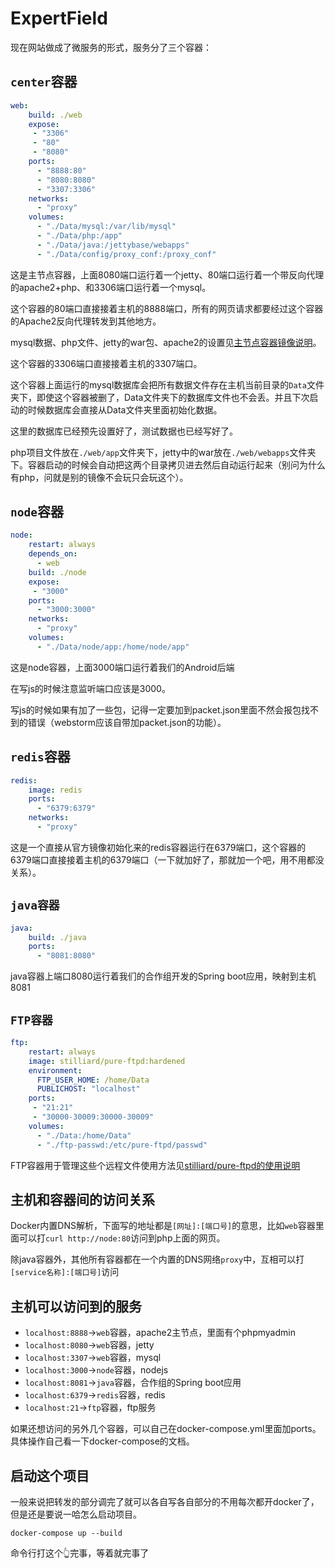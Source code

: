 # ExpertField

现在网站做成了微服务的形式，服务分了三个容器：

## `center`容器

```yml
web:
    build: ./web
    expose: 
     - "3306"
     - "80"
     - "8080"
    ports:
      - "8888:80"
      - "8080:8080"
      - "3307:3306"
    networks: 
      - "proxy"
    volumes: 
      - "./Data/mysql:/var/lib/mysql"
      - "./Data/php:/app"
      - "./Data/java:/jettybase/webapps"
      - "./Data/config/proxy_conf:/proxy_conf"
```

这是主节点容器，上面8080端口运行着一个jetty、80端口运行着一个带反向代理的apache2+php、和3306端口运行着一个mysql。

这个容器的80端口直接接着主机的8888端口，所有的网页请求都要经过这个容器的Apache2反向代理转发到其他地方。

mysql数据、php文件、jetty的war包、apache2的设置见[主节点容器镜像说明](https://github.com/yindaheng98/MultiBird)。

这个容器的3306端口直接接着主机的3307端口。

这个容器上面运行的mysql数据库会把所有数据文件存在主机当前目录的`Data`文件夹下，即使这个容器被删了，Data文件夹下的数据库文件也不会丢。并且下次启动的时候数据库会直接从Data文件夹里面初始化数据。

这里的数据库已经预先设置好了，测试数据也已经写好了。

php项目文件放在`./web/app`文件夹下，jetty中的war放在`./web/webapps`文件夹下。容器启动的时候会自动把这两个目录拷贝进去然后自动运行起来（别问为什么有php，问就是别的镜像不会玩只会玩这个）。


## `node`容器

```yml
node:
    restart: always
    depends_on: 
      - web
    build: ./node
    expose: 
     - "3000"
    ports: 
      - "3000:3000"
    networks: 
      - "proxy"
    volumes: 
      - "./Data/node/app:/home/node/app"
```

这是node容器，上面3000端口运行着我们的Android后端

在写js的时候注意监听端口应该是3000。

写js的时候如果有加了一些包，记得一定要加到packet.json里面不然会报包找不到的错误（webstorm应该自带加packet.json的功能）。

## `redis`容器

```yml
redis:
    image: redis
    ports: 
      - "6379:6379"
    networks: 
      - "proxy"
```

这是一个直接从官方镜像初始化来的redis容器运行在6379端口，这个容器的6379端口直接接着主机的6379端口（一下就加好了，那就加一个吧，用不用都没关系）。

## `java容器`

```yml
java:
    build: ./java
    ports:
      - "8081:8080"
```

java容器上端口8080运行着我们的合作组开发的Spring boot应用，映射到主机8081

## `FTP容器`

```yml
ftp:
    restart: always
    image: stilliard/pure-ftpd:hardened
    environment:
      FTP_USER_HOME: /home/Data
      PUBLICHOST: "localhost"
    ports:
     - "21:21"
     - "30000-30009:30000-30009"
    volumes: 
      - "./Data:/home/Data"
      - "./ftp-passwd:/etc/pure-ftpd/passwd"
```

FTP容器用于管理这些个远程文件使用方法见[stilliard/pure-ftpd的使用说明](https://hub.docker.com/r/stilliard/pure-ftpd)

## 主机和容器间的访问关系

Docker内置DNS解析，下面写的地址都是`[网址]:[端口号]`的意思，比如`web`容器里面可以打`curl http://node:80`访问到php上面的网页。

除java容器外，其他所有容器都在一个内置的DNS网络`proxy`中，互相可以打`[service名称]:[端口号]`访问

## 主机可以访问到的服务

* `localhost:8888`->`web`容器，apache2主节点，里面有个phpmyadmin
* `localhost:8080`->`web`容器，jetty
* `localhost:3307`->`web`容器，mysql
* `localhost:3000`->`node`容器，nodejs
* `localhost:8081`->`java`容器，合作组的Spring boot应用
* `localhost:6379`->`redis`容器，redis
* `localhost:21`->`ftp`容器，ftp服务

如果还想访问的另外几个容器，可以自己在docker-compose.yml里面加ports。具体操作自己看一下docker-compose的文档。

## 启动这个项目

一般来说把转发的部分调完了就可以各自写各自部分的不用每次都开docker了，但是还是要说一哈怎么启动项目。

    docker-compose up --build

命令行打这个👆完事，等着就完事了

